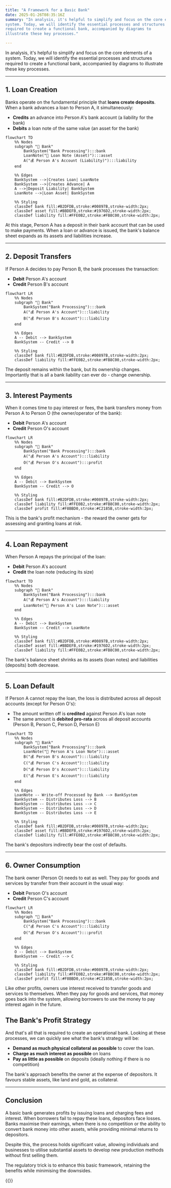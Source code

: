 ```yaml
---
title: "A Framework for a Basic Bank"
date: 2025-01-26T08:35:16Z
summary: "In analysis, it's helpful to simplify and focus on the core elements of a
system. Today, we will identify the essential processes and structures
required to create a functional bank, accompanied by diagrams to
illustrate these key processes."

---
```


In analysis, it's helpful to simplify and focus on the core elements of a
system. Today, we will identify the essential processes and structures
required to create a functional bank, accompanied by diagrams to
illustrate these key processes.

---

## 1. Loan Creation

Banks operate on the fundamental principle that **loans create
deposits**.  When a bank advances a loan to Person A, it simultaneously:

- **Credits** an advance into Person A's bank account (a liability for the bank)
- **Debits** a loan note of the same value (an asset for the bank)

```mermaid
flowchart TD
    %% Nodes
    subgraph "🏦 Bank"
        BankSystem("Bank Processing"):::bank
        LoanNote("📜 Loan Note (Asset)"):::asset
        A("💰 Person A's Account (Liability)"):::liability
    end
    
    %% Edges
    BankSystem -->|Creates Loan| LoanNote
    BankSystem -->|Creates Advance| A
    A -->|Deposit Liability| BankSystem
    LoanNote -->|Loan Asset| BankSystem
    
    %% Styling
    classDef bank fill:#B2DFDB,stroke:#00897B,stroke-width:2px;
    classDef asset fill:#BBDEFB,stroke:#1976D2,stroke-width:2px;
    classDef liability fill:#FFE0B2,stroke:#FB8C00,stroke-width:2px;
```

At this stage, Person A has a deposit in their bank account that can
be used to make payments. When a loan or advance is issued, the bank's
balance sheet expands as its assets and liabilities increase.

---

## 2. Deposit Transfers

If Person A decides to pay Person B, the bank processes the transaction:

- **Debit** Person A's account
- **Credit** Person B's account

```mermaid
flowchart LR
    %% Nodes
    subgraph "🏦 Bank"
        BankSystem("Bank Processing"):::bank
        A("💰 Person A's Account"):::liability
        B("💰 Person B's Account"):::liability
    end
    
    %% Edges
    A -- Debit --> BankSystem
    BankSystem -- Credit --> B
    
    %% Styling
    classDef bank fill:#B2DFDB,stroke:#00897B,stroke-width:2px;
    classDef liability fill:#FFE0B2,stroke:#FB8C00,stroke-width:2px;
```

The deposit remains within the bank, but its ownership changes. Importantly that is all a bank liability can ever do - change ownership.

---

## 3. Interest Payments

When it comes time to pay interest or fees, the bank transfers money from Person A to Person O (the owner/operator of the bank):

- **Debit** Person A's account
- **Credit** Person O's account

```mermaid
flowchart LR
    %% Nodes
    subgraph "🏦 Bank"
        BankSystem("Bank Processing"):::bank
        A("💰 Person A's Account"):::liability
        O("💰 Person O's Account"):::profit
    end
    
    %% Edges
    A -- Debit --> BankSystem
    BankSystem -- Credit --> O
    
    %% Styling
    classDef bank fill:#B2DFDB,stroke:#00897B,stroke-width:2px;
    classDef liability fill:#FFE0B2,stroke:#FB8C00,stroke-width:2px;
    classDef profit fill:#F8BBD0,stroke:#C2185B,stroke-width:2px;
```

This is the bank's profit mechanism - the reward the owner gets for assessing and granting loans at risk.

---

## 4. Loan Repayment

When Person A repays the principal of the loan:

- **Debit** Person A's account
- **Credit** the loan note (reducing its size)

```mermaid
flowchart TD
    %% Nodes
    subgraph "🏦 Bank"
        BankSystem("Bank Processing"):::bank
        A("💰 Person A's Account"):::liability
        LoanNote("📜 Person A's Loan Note"):::asset
    end
    
    %% Edges
    A -- Debit --> BankSystem
    BankSystem -- Credit --> LoanNote
    
    %% Styling
    classDef bank fill:#B2DFDB,stroke:#00897B,stroke-width:2px;
    classDef asset fill:#BBDEFB,stroke:#1976D2,stroke-width:2px;
    classDef liability fill:#FFE0B2,stroke:#FB8C00,stroke-width:2px;
```

The bank's balance sheet shrinks as its assets (loan notes) and liabilities (deposits) both decrease.

---

## 5. Loan Default

If Person A cannot repay the loan, the loss is distributed across all deposit accounts (except for Person O's):

- The amount written off is **credited** against Person A's loan note
- The same amount is **debited pro-rata** across all deposit accounts (Person B, Person C, Person D, Person E)

```mermaid
flowchart TD
    %% Nodes
    subgraph "🏦 Bank"
        BankSystem("Bank Processing"):::bank
        LoanNote("📜 Person A's Loan Note"):::asset
        B("💰 Person B's Account"):::liability
        C("💰 Person C's Account"):::liability
        D("💰 Person D's Account"):::liability
        E("💰 Person E's Account"):::liability
    end
    
    %% Edges
    LoanNote -- Write-off Processed by Bank --> BankSystem
    BankSystem -- Distributes Loss --> B
    BankSystem -- Distributes Loss --> C
    BankSystem -- Distributes Loss --> D
    BankSystem -- Distributes Loss --> E
    
    %% Styling
    classDef bank fill:#B2DFDB,stroke:#00897B,stroke-width:2px;
    classDef asset fill:#BBDEFB,stroke:#1976D2,stroke-width:2px;
    classDef liability fill:#FFE0B2,stroke:#FB8C00,stroke-width:2px;
```

The bank's depositors indirectly bear the cost of defaults.

---

## 6. Owner Consumption

The bank owner (Person O) needs to eat as well. They pay for goods and services by transfer from their account in the usual way:

- **Debit** Person O's account
- **Credit** Person C's account

```mermaid
flowchart LR
    %% Nodes
    subgraph "🏦 Bank"
        BankSystem("Bank Processing"):::bank
        C("💰 Person C's Account"):::liability
        O("💰 Person O's Account"):::profit
    end
    
    %% Edges
    O -- Debit --> BankSystem
    BankSystem -- Credit --> C
    
    %% Styling
    classDef bank fill:#B2DFDB,stroke:#00897B,stroke-width:2px;
    classDef liability fill:#FFE0B2,stroke:#FB8C00,stroke-width:2px;
    classDef profit fill:#F8BBD0,stroke:#C2185B,stroke-width:2px;
```

Like other profits, owners use interest received to transfer goods and
services to themselves. When they pay for goods and services, that money
goes back into the system, allowing borrowers to use the money to pay
interest again in the future.

## The Bank's Profit Strategy

And that's all that is required to create an operational bank. Looking
at these processes, we can quickly see what the bank's strategy will be:

- **Demand as much physical collateral as possible** to cover the loan. 
- **Charge as much interest as possible** on loans
- **Pay as little as possible** on deposits (ideally nothing if there is no competition)

The bank's approach benefits the owner at the expense of depositors. It
favours stable assets, like land and gold, as collateral.

---

## **Conclusion**

A basic bank generates profits by issuing loans and charging fees and
interest. When borrowers fail to repay these loans, depositors face
losses. Banks maximise their earnings, when there is no competition
or the ability to convert bank money into other assets, while
providing minimal returns to depositors.

Despite this, the process holds significant value, allowing individuals
and businesses to utilise substantial assets to develop new production
methods without first selling them.

The regulatory trick is to enhance this basic framework, retaining the
benefits while minimising the downsides.

{{<joindiscord>}}
